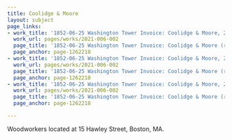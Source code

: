 ```yaml
---
title: Coolidge & Moore
layout: subject
page_links:
- work_title: '1852-06-25 Washington Tower Invoice: Coolidge & Moore, 2021.006.002'
  work_url: pages/works/2021-006-002
  page_title: '1852-06-25 Washington Tower Invoice: Coolidge & Moore (recto)'
  page_anchor: page-1262218
- work_title: '1852-06-25 Washington Tower Invoice: Coolidge & Moore, 2021.006.002'
  work_url: pages/works/2021-006-002
  page_title: '1852-06-25 Washington Tower Invoice: Coolidge & Moore (recto)'
  page_anchor: page-1262218
- work_title: '1852-06-25 Washington Tower Invoice: Coolidge & Moore, 2021.006.002'
  work_url: pages/works/2021-006-002
  page_title: '1852-06-25 Washington Tower Invoice: Coolidge & Moore (recto)'
  page_anchor: page-1262218

---
```

<p>Woodworkers located at 15 Hawley Street, Boston, MA.<span class='line-break'> </span></p>